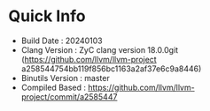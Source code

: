 # Quick Info
* Build Date : 20240103
* Clang Version : ZyC clang version 18.0.0git (https://github.com/llvm/llvm-project a258544754bb119f856bc1163a2af37e6c9a8446)
* Binutils Version : master
* Compiled Based : https://github.com/llvm/llvm-project/commit/a2585447

